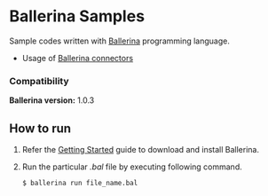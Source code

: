 # Ballerina Samples

Sample codes written with [Ballerina](https://ballerina.io) programming language.
- Usage of [Ballerina connectors](https://github.com/wso2-ballerina)

### Compatibility

**Ballerina version:** 1.0.3

## How to run

1. Refer the [Getting Started](https://ballerina.io/learn/getting-started/) guide to download and install Ballerina.

2. Run the particular *.bal* file by executing following command.

    `$ ballerina run file_name.bal`
